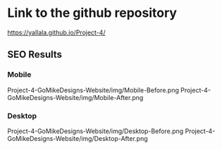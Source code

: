 
# Link to the github repository
https://yallala.github.io/Project-4/

## SEO Results

### Mobile
Project-4-GoMikeDesigns-Website/img/Mobile-Before.png
Project-4-GoMikeDesigns-Website/img/Mobile-After.png

### Desktop
Project-4-GoMikeDesigns-Website/img/Desktop-Before.png
Project-4-GoMikeDesigns-Website/img/Desktop-After.png

